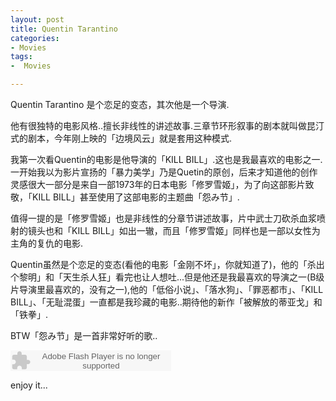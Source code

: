 ```yaml
---
layout: post
title: Quentin Tarantino
categories:
- Movies
tags:
-  Movies

---
```

Quentin Tarantino 是个恋足的变态，其次他是一个导演.

他有很独特的电影风格..擅长非线性的讲述故事.三章节环形叙事的剧本就叫做昆汀式的剧本，今年刚上映的「边境风云」就是套用这种模式.

我第一次看Quentin的电影是他导演的「KILL BILL」.这也是我最喜欢的电影之一.一开始我以为影片宣扬的「暴力美学」乃是Quetin的原创，后来才知道他的创作灵感很大一部分是来自一部1973年的日本电影「修罗雪姬」，为了向这部影片致敬，「KILL BILL」甚至使用了这部电影的主题曲「怨み节」.

值得一提的是「修罗雪姬」也是非线性的分章节讲述故事，片中武士刀砍杀血浆喷射的镜头也和「KILL BILL」如出一辙，而且「修罗雪姬」同样也是一部以女性为主角的复仇的电影.

Quentin虽然是个恋足的变态(看他的电影「金刚不坏」，你就知道了)，他的「杀出个黎明」和「天生杀人狂」看完也让人想吐...但是他还是我最喜欢的导演之一(B级片导演里最喜欢的，没有之一),他的「低俗小说」、「落水狗」、「罪恶都市」、「KILL BILL」、「无耻混蛋」一直都是我珍藏的电影..期待他的新作「被解放的蒂亚戈」和「铁拳」.

BTW「怨み节」是一首非常好听的歌..

<embed src="http://www.xiami.com/widget/0_3490233/singlePlayer.swf" type="application/x-shockwave-flash" width="257" height="33" wmode="transparent"></embed>

enjoy it...



